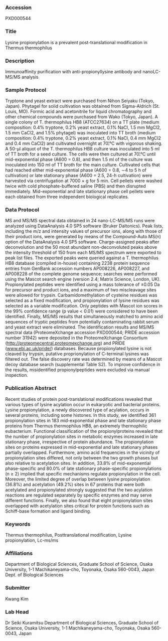 ### Accession
PXD000544

### Title
Lysine propionylation is a prevalent post-translational modification in Thermus thermophilus

### Description
Immunoaffinity purification with anti-propionyllysine antibody and nanoLC-MS/MS analysis

### Sample Protocol
Tryptone and yeast extract were purchased from Nihon Seiyaku (Tokyo, Japan). Phytagel for solid cultivation was obtained from Sigma-Aldrich (St. Louis, MO). Formic acid and acetonitrile for liquid chromatography and other chemical compounds were purchased from Wako (Tokyo, Japan). A single colony of T. thermophilus HB8 (ATCC27634) on a TT plate (medium composition: 0.4% tryptone, 0.2% yeast extract, 0.1% NaCl, 1.5 mm MgCl2, 1.5 mm CaCl2, and 1.5% phytagel) was inoculated into TT broth (medium composition: 0.4% tryptone, 0.2% yeast extract, 0.1% NaCl, 0.4 mm MgCl2 and 0.4 mm CaCl2) and cultivated overnight at 70¦°C with vigorous shaking. A 50-μl aliquot of the T. thermophilus HB8 culture was inoculated into 5 ml of TT broth for a seed culture. The cells were then cultured at 70¦°C until mid-exponential phase (A600 = 0.8), and then 1.5 ml of the culture was inoculated into 150 ml of TT broth for the main culture. Cultivated cells that had reached either mid-exponential phase (A600 = 0.8, ∼4 to 5 h of cultivation) or late stationary phase (A600 = 2.5, 24-h cultivation) were harvested via centrifugation at 7000 × g for 5 min. Cell pellets were washed twice with cold phosphate-buffered saline (PBS) and then disrupted immediately. Mid-exponential and late stationary phase cell pellets were each obtained from three independent biological replicates.

### Data Protocol
MS and MS/MS spectral data obtained in 24 nano-LC-MS/MS runs were analyzed using DataAnalysis 4.0 SP5 software (Bruker Daltonics). Peak lists, including the m/z and intensity values of precursor ions, along with those of their product ions, were generated by means of the Compound-Auto MS(n) option of the DataAnalysis 4.0 SP5 software. Charge-assigned peaks after deconvolution and the 50 most abundant non-deconvoluted peaks above the intensity threshold of 150 from each MS/MS spectrum were exported to peak list files. The exported peaks were queried against a T. thermophilus HB8 database (compiled in-house) containing 2238 protein sequence entries from GenBank accession numbers AP008226, AP008227, and AP008228 of the complete genome sequence; searches were performed using the Mascot search engine (version 2.4; Matrix Science, London, UK). Propionylated peptides were identified using a mass tolerance of ±0.05 Da for precursor and product ions, and a maximum of two miscleavage sites were allowed for trypsin. Carbamidomethylation of cysteine residues was selected as a fixed modification, and propionylation of lysine residues was selected as a variable modification. Only peptides with Mascot ion scores in the 99% confidence range (p value < 0.01) were considered to have been identified. Finally, MS/MS results that simultaneously matched to amino acid sequences of tryptic peptides from potentially contaminating rabbit serum and yeast extract were eliminated. The identification results and MS/MS spectral data (ProteomeXchange accession PXD000544; PRIDE accession number 31942) were deposited in the ProteomeXchange Consortium (http://proteomecentral.proteomexchange.org) and PRIDE (www.ebi.ac.uk/pride/) databases. Because propionylated lysine is not cleaved by trypsin, putative proprionylation of C-terminal lysines was filtered out. The false discovery rate was determined by means of a Mascot decoy database search (supplemental Table S2). To improve confidence in the results, misidentified propionylpeptides were excluded via manual inspection.

### Publication Abstract
Recent studies of protein post-translational modifications revealed that various types of lysine acylation occur in eukaryotic and bacterial proteins. Lysine propionylation, a newly discovered type of acylation, occurs in several proteins, including some histones. In this study, we identified 361 propionylation sites in 183 mid-exponential phase and late stationary phase proteins from Thermus thermophilus HB8, an extremely thermophilic eubacterium. Functional classification of the propionylproteins revealed that the number of propionylation sites in metabolic enzymes increased in late stationary phase, irrespective of protein abundance. The propionylation sites on proteins expressed in mid-exponential and late stationary phases partially overlapped. Furthermore, amino acid frequencies in the vicinity of propionylation sites differed, not only between the two growth phases but also relative to acetylation sites. In addition, 33.8% of mid-exponential phase-specific and 80.0% of late stationary phase-specific propionylations (n &#x2265; 2) implied that specific mechanisms regulate propionylation in the cell. Moreover, the limited degree of overlap between lysine propionylation (36.8%) and acetylation (49.2%) sites in 67 proteins that were both acetylated and propionylated strongly suggested that the two acylation reactions are regulated separately by specific enzymes and may serve different functions. Finally, we also found that eight propionylation sites overlapped with acetylation sites critical for protein functions such as Schiff-base formation and ligand binding.

### Keywords
Thermus thermophilus, Posttranslational modification, Lysine propionylation, Lc-ms/ms

### Affiliations
Department of Biological Sciences, Graduate School of Science, Osaka University, 1-1 Machikaneyama-cho, Toyonaka, Osaka 560-0043, Japan
Dept. of Biological Sciences

### Submitter
Kwang Kim

### Lab Head
Dr Seiki Kuramitsu
Department of Biological Sciences, Graduate School of Science, Osaka University, 1-1 Machikaneyama-cho, Toyonaka, Osaka 560-0043, Japan


